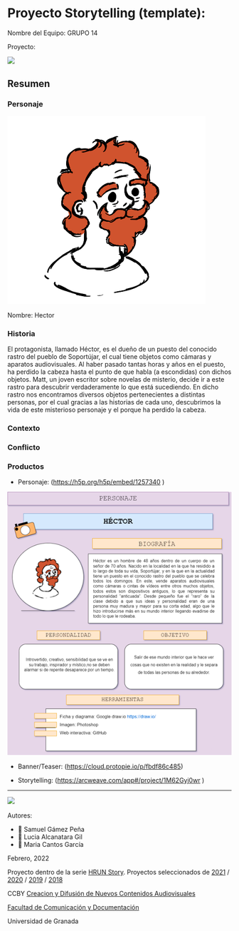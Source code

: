 # Proyecto Storytelling (template): 

Nombre del Equipo: GRUPO 14

Proyecto: 

![](https://github.com/ne0samu/Grupo-sin-nombre/blob/ccd0c16ff0427a2c9f9743f7108beddd87bc3b8b/EL%20RASTRO.png)


## Resumen


### Personaje

![](https://github.com/ne0samu/EL_RASTRO_GRUPO14/blob/9d1673198d376e1c9be85c9b21b0477819c85b64/IMAGEN%20DE%20HECTOR.png)


Nombre: Hector


### Historia
El protagonista, llamado Héctor, es el dueño de un puesto del conocido rastro del pueblo de Soportújar, el cual tiene objetos como cámaras y aparatos audiovisuales. Al haber pasado tantas horas y años en el puesto, ha perdido la cabeza hasta el punto de que habla (a escondidas) con dichos objetos. Matt, un joven escritor sobre novelas de misterio, decide ir a este rastro para descubrir verdaderamente lo que está sucediendo. En dicho rastro nos encontramos diversos objetos pertenecientes a distintas personas, por el cual gracias a las historias de cada uno, descubrimos la vida de este misterioso personaje y el porque ha perdido la cabeza.

### Contexto


### Conflicto 



### Productos

- Personaje: (https://h5p.org/h5p/embed/1257340 )

![](https://github.com/ne0samu/EL_RASTRO_GRUPO14/blob/30855e26c1f68de54fbaceca9e4494ce603fa2a1/hector.png)

- Banner/Teaser:  (https://cloud.protopie.io/p/fbdf86c485)


- Storytelling: (https://arcweave.com/app#/project/1M62Gyj0wr ) 

------
![](https://upload.wikimedia.org/wikipedia/commons/thumb/6/62/CC-BY-SA-Andere_Wikis_%28v%29.svg/200px-CC-BY-SA-Andere_Wikis_%28v%29.svg.png)


Autores:  
<!---
Incluir lista de personas del grupo 
Se puede añadir enlace a página personal de github o lo que se quiera...(optativo)
-->

- :man: Samuel Gámez Peña
- :woman: Lucia Alcanatara Gil
- :woman: Maria Cantos García

<!---
Lista completa de emojis de markDown - https://gist.github.com/rxaviers/7360908) 
-->



Febrero, 2022

Proyecto dentro de la serie [HRUN Story](https://github.com/mgea/storytelling_21/blob/master/What_is_a_HRUN_story.md). 
Proyectos seleccionados de  [2021](https://github.com/mgea/storytelling/blob/master/2021/readme.md) / [2020](https://github.com/mgea/storytelling/blob/master/2020/readme.md)  / 
[2019](https://github.com/mgea/storytelling/blob/master/2019/readme.md) / [2018](https://github.com/mgea/storytelling/blob/master/2018/readme.md) 

CCBY [Creacion y Difusión de Nuevos Contenidos Audiovisuales](http://utopolis.ugr.es/medialab)

[Facultad de Comunicación y Documentación](http://fcd.ugr.es)

Universidad de Granada
